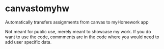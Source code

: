 # canvastomyhw
Automatically transfers assignments from canvas to myHomework app

Not meant for public use, merely meant to showcase my work.
If you do want to use the code, commments are in the code where you would need to add user specific data.
